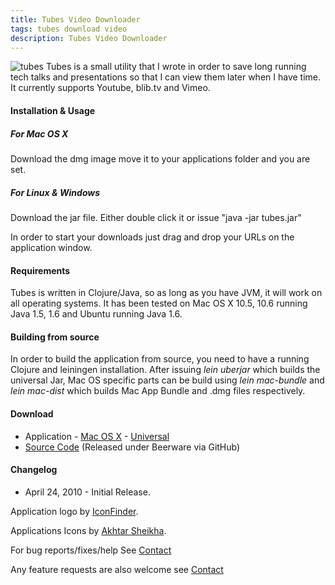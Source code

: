 ```yaml
---
title: Tubes Video Downloader
tags: tubes download video
description: Tubes Video Downloader
---
```


![tubes](images/tubes/tubes256.png "tubes") Tubes is a small utility
 that I wrote in order to save long running tech talks and presentations
 so that I can view them later when I have time. It currently supports
 Youtube, blib.tv and Vimeo.

#### Installation & Usage

##### For Mac OS X

 Download the dmg image move it to your applications folder and you are
 set.

##### For Linux & Windows

 Download the jar file. Either double click it or issue "java -jar
 tubes.jar"

In order to start your downloads just drag and drop your URLs on the
application window.

#### Requirements

Tubes is written in Clojure/Java, so as long as you have JVM, it
will work on all operating systems. It has been tested on Mac OS X
10.5, 10.6 running Java 1.5, 1.6 and Ubuntu running Java 1.6.

#### Building from source

In order to build the application from source, you need to have a
running Clojure and leiningen installation. After issuing *lein uberjar*
which builds the universal Jar, Mac OS specific parts can be build using
*lein mac-bundle* and *lein mac-dist* which builds Mac App Bundle and
.dmg files respectively.

#### Download
 - Application - 
[Mac OS
X](http://cloud.github.com/downloads/nakkaya/tubes/Tubes.dmg) - 
[Universal](http://cloud.github.com/downloads/nakkaya/tubes/tubes-standalone.jar)
 - [Source Code](http://github.com/nakkaya/tubes/tree/master) 
(Released under Beerware via GitHub)

#### Changelog
 - April 24, 2010 - Initial Release.

Application logo by
[IconFinder](http://www.iconfinder.com/icondetails/41285/128/).

Applications Icons by [Akhtar
Sheikha](http://www.iconfinder.com/icondetails/37079/48/).

For bug reports/fixes/help See [Contact](/contact.html)

Any feature requests are also welcome see [Contact](/contact.html)
